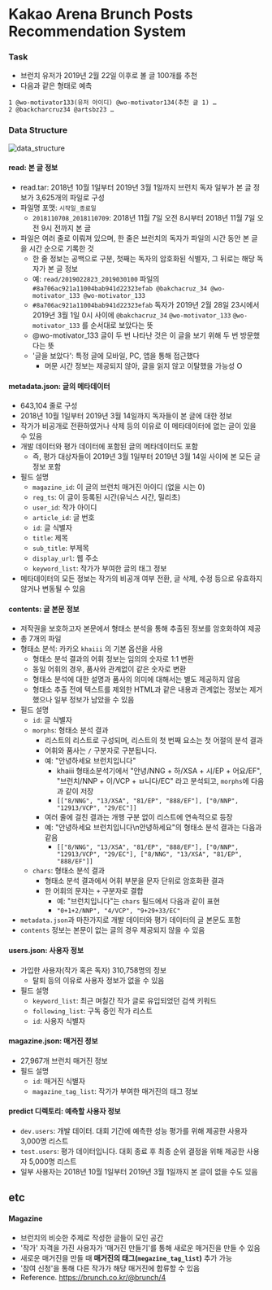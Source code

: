 # Kakao Arena Brunch Posts Recommendation System
### Task
- 브런치 유저가 2019년 2월 22일 이후로 볼 글 100개를 추천
- 다음과 같은 형태로 예측
```
1 @wo-motivator133(유저 아이디) @wo-motivator134(추천 글 1) …
2 @backcharcruz34 @artsbz23 …
```


### Data Structure

![data_structure](https://github.com/iloveslowfood/KakaoBrunchRS/blob/main/images/data_structure.jpg?raw=true)

#### read: 본 글 정보
- read.tar: 2018년 10월 1일부터 2019년 3월 1일까지 브런치 독자 일부가 본 글 정보가 3,625개의 파일로 구성
- 파일명 포맷: `시작일_종료일`
    - `2018110708_2018110709`: 2018년 11월 7일 오전 8시부터 2018년 11월 7일 오전 9시 전까지 본 글
- 파일은 여러 줄로 이뤄져 있으며, 한 줄은 브런치의 독자가 파일의 시간 동안 본 글을 시간 순으로 기록한 것
    - 한 줄 정보는 공백으로 구분, 첫째는 독자의 암호화된 식별자, 그 뒤로는 해당 독자가 본 글 정보
    - 예: `read/2019022823_2019030100` 파일의  
    `#8a706ac921a11004bab941d22323efab @bakchacruz_34 @wo-motivator_133 @wo-motivator_133`
    - `#8a706ac921a11004bab941d22323efab` 독자가 2019년 2월 28일 23시에서 2019년 3월 1일 0시 사이에 `@bakchacruz_34` `@wo-motivator_133` `@wo-motivator_133` 를 순서대로 보았다는 뜻
    - @wo-motivator_133 글이 두 번 나타난 것은 이 글을 보기 위해 두 번 방문했다는 뜻
    - '글을 보았다': 특정 글에 모바일, PC, 앱을 통해 접근했다
        - 머문 시간 정보는 제공되지 않아, 글을 읽지 않고 이탈했을 가능성 O
        
#### metadata.json: 글의 메타데이터
- 643,104 줄로 구성
- 2018년 10월 1일부터 2019년 3월 14일까지 독자들이 본 글에 대한 정보
- 작가가 비공개로 전환하였거나 삭제 등의 이유로 이 메타데이터에 없는 글이 있을 수 있음
- 개발 데이터와 평가 데이터에 포함된 글의 메타데이터도 포함
    - 즉, 평가 대상자들이 2019년 3월 1일부터 2019년 3월 14일 사이에 본 모든 글 정보 포함
- 필드 설명
    - `magazine_id`: 이 글의 브런치 매거진 아이디 (없을 시는 0)
    - `reg_ts`: 이 글이 등록된 시간(유닉스 시간, 밀리초)
    - `user_id`: 작가 아이디
    - `article_id`: 글 번호
    - `id`: 글 식별자
    - `title`: 제목
    - `sub_title`: 부제목
    - `display_url`: 웹 주소
    - `keyword_list`: 작가가 부여한 글의 태그 정보
- 메타데이터의 모든 정보는 작가의 비공개 여부 전환, 글 삭제, 수정 등으로 유효하지 않거나 변동될 수 있음

#### contents: 글 본문 정보
- 저작권을 보호하고자 본문에서 형태소 분석을 통해 추출된 정보를 암호화하여 제공
- 총 7개의 파일
- 형태소 분석: 카카오 `khaiii` 의 기본 옵션을 사용
    - 형태소 분석 결과의 어휘 정보는 임의의 숫자로 1:1 변환
    - 동일 어휘의 경우, 품사와 관계없이 같은 숫자로 변환
    - 형태소 분석에 대한 설명과 품사의 의미에 대해서는 별도 제공하지 않음
    - 형태소 추출 전에 텍스트를 제외한 HTML과 같은 내용과 관계없는 정보는 제거 했으나 일부 정보가 남았을 수 있음
- 필드 설명
    - `id`: 글 식별자
    - `morphs`: 형태소 분석 결과
        - 리스트의 리스트로 구성되며, 리스트의 첫 번째 요소는 첫 어절의 분석 결과
        - 어휘와 품사는 `/` 구분자로 구분됩니다.
        - 예: "안녕하세요 브런치입니다"
            - khaiii 형태소분석기에서 "안녕/NNG + 하/XSA + 시/EP + 어요/EF", "브런치/NNP + 이/VCP + ㅂ니다/EC" 라고 분석되고, `morphs`에 다음과 같이 저장
            - `[["8/NNG", "13/XSA", "81/EP", "888/EF"], ["0/NNP", "12913/VCP", "29/EC"]]`
        - 여러 줄에 걸친 결과는 개행 구분 없이 리스트에 연속적으로 등장
        - 예: "안녕하세요 브런치입니다\n안녕하세요"의 형태소 분석 결과는 다음과 같음
            - `[["8/NNG", "13/XSA", "81/EP", "888/EF"], ["0/NNP", "12913/VCP", "29/EC"], ["8/NNG", "13/XSA", "81/EP", "888/EF"]]`
    - `chars`: 형태소 분석 결과
        - 형태소 분석 결과에서 어휘 부분을 문자 단위로 암호화환 결과
        - 한 어휘의 문자는 `+` 구분자로 결합
            - 예: "브런치입니다"는 `chars` 필드에서 다음과 같이 표현
            - `"0+1+2/NNP", "4/VCP", "9+29+33/EC"`
- `metadata.json`과 마찬가지로 개발 데이터와 평가 데이터의 글 본문도 포함
- `contents` 정보는 본문이 없는 글의 경우 제공되지 않을 수 있음

#### users.json: 사용자 정보
- 가입한 사용자(작가 혹은 독자) 310,758명의 정보
    - 탈퇴 등의 이유로 사용자 정보가 없을 수 있음
- 필드 설명
    - `keyword_list`: 최근 며칠간 작가 글로 유입되었던 검색 키워드
    - `following_list`: 구독 중인 작가 리스트
    - `id`: 사용자 식별자

#### magazine.json: 매거진 정보
- 27,967개 브런치 매거진 정보
- 필드 설명
    - `id`: 매거진 식별자
    - `magazine_tag_list`: 작가가 부여한 매거진의 태그 정보

#### predict 디렉토리: 예측할 사용자 정보
- `dev.users`: 개발 데이터. 대회 기간에 예측한 성능 평가를 위해 제공한 사용자 3,000명 리스트
- `test.users`: 평가 데이터입니다. 대회 종료 후 최종 순위 결정을 위해 제공한 사용자 5,000명 리스트
- 일부 사용자는 2018년 10월 1일부터 2019년 3월 1일까지 본 글이 없을 수도 있음

## etc

#### Magazine

- 브런치의 비슷한 주제로 작성한 글들이 모인 공간
- '작가' 자격을 가진 사용자가 '매거진 만들기'를 통해 새로운 매거진을 만들 수 있음
- 새로운 매거진을 만들 때 **매거진의 태그(`megazine_tag_list`)** 추가 가능
- '참여 신청'을 통해 다른 작가가 해당 매거진에 합류할 수 있음
- Reference. https://brunch.co.kr/@brunch/4


